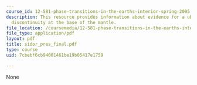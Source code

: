 ```yaml
---
course_id: 12-581-phase-transitions-in-the-earths-interior-spring-2005
description: This resource provides information about evidence for a ubiquitous seismic
  discontinuity at the base of the mantle.
file_location: /coursemedia/12-581-phase-transitions-in-the-earths-interior-spring-2005/7cbebf6cb94001461be19b05417e1759_sidor_pres_final.pdf
file_type: application/pdf
layout: pdf
title: sidor_pres_final.pdf
type: course
uid: 7cbebf6cb94001461be19b05417e1759

---
```

None